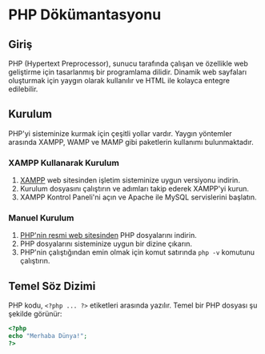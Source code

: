 # PHP Dökümantasyonu

## Giriş
PHP (Hypertext Preprocessor), sunucu tarafında çalışan ve özellikle web geliştirme için tasarlanmış bir programlama dilidir. Dinamik web sayfaları oluşturmak için yaygın olarak kullanılır ve HTML ile kolayca entegre edilebilir.

## Kurulum
PHP'yi sisteminize kurmak için çeşitli yollar vardır. Yaygın yöntemler arasında XAMPP, WAMP ve MAMP gibi paketlerin kullanımı bulunmaktadır.

### XAMPP Kullanarak Kurulum
1. [XAMPP](https://www.apachefriends.org/index.html) web sitesinden işletim sisteminize uygun versiyonu indirin.
2. Kurulum dosyasını çalıştırın ve adımları takip ederek XAMPP'yi kurun.
3. XAMPP Kontrol Paneli'ni açın ve Apache ile MySQL servislerini başlatın.

### Manuel Kurulum
1. [PHP'nin resmi web sitesinden](https://www.php.net/downloads) PHP dosyalarını indirin.
2. PHP dosyalarını sisteminize uygun bir dizine çıkarın.
3. PHP'nin çalıştığından emin olmak için komut satırında `php -v` komutunu çalıştırın.

## Temel Söz Dizimi
PHP kodu, `<?php ... ?>` etiketleri arasında yazılır. Temel bir PHP dosyası şu şekilde görünür:

```php
<?php
echo "Merhaba Dünya!";
?>
